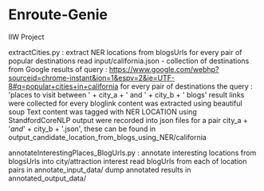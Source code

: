 # Enroute-Genie
IIW Project

extractCities.py : extract NER locations from blogsUrls for every pair of popular destinations
    read input/california.json - collection of destinations from Google results of query : https://www.google.com/webhp?sourceid=chrome-instant&ion=1&espv=2&ie=UTF-8#q=popular+cities+in+california
    for every pair of destinations the query : 'places to visit between '  + city_a  + ' and '  + city_b + ' blogs' result links were collected
    for every bloglink content was extracted using beautiful soup
    Text content was tagged with NER LOCATION using StandfordCoreNLP
    output were recorded into json files for a pair city_a  + '_and_'  + city_b + '.json', 
    these can be found in output_candidate_location_from_blogs_using_NER/california
    
    
annotateInterestingPlaces_BlogUrls.py : annotate interesting locations from blogsUrls into city/attraction interest
    read blogUrls from each of location pairs in annotate_input_data/
    dump annotated results in annotated_output_data/


